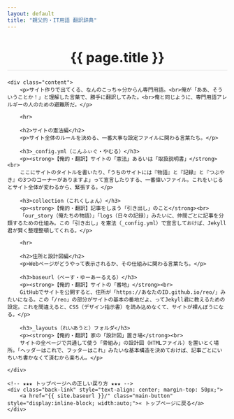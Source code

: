```yaml
---
layout: default
title: "親父的・IT用語 翻訳辞典"
---
```

<div class="container blog-post">
    <header style="text-align:center; margin-bottom: 20px;">
        <h1 style="font-size: 2.2em; border-bottom: 2px solid #eee; padding-bottom:10px; margin-bottom: 5px;">{{ page.title }}</h1>
    </header>

    <div class="content">
        <p>サイト作りで出てくる、なんのこっちゃ分からん専門用語。<br>俺が「ああ、そういうことか！」と理解した言葉で、勝手に翻訳してみた。<br>俺と同じように、専門用語アレルギーの人のための避難所だ。</p>

        <hr>

        <h2>サイトの憲法編</h2>
        <p>サイト全体のルールを決める、一番大事な設定ファイルに関わる言葉たち。</p>
        
        <h3>_config.yml（こんふぃぐ・やむる）</h3>
        <p><strong>【俺的・翻訳】サイトの「憲法」あるいは「取扱説明書」</strong><br>
        ここにサイトのタイトルを書いたり、「うちのサイトには『物語』と『記録』と『つぶやき』の3つのコーナーがありますよ」って宣言したりする、一番偉いファイル。これをいじるとサイト全体が変わるから、緊張する。</p>

        <h3>collection（これくしょん）</h3>
        <p><strong>【俺的・翻訳】記事をしまう「引き出し」のこと</strong><br>
        「our_story（俺たちの物語）」「logs（日々の記録）」みたいに、仲間ごとに記事を分類するための仕組み。この「引き出し」を憲法（_config.yml）で宣言しておけば、Jekyll君が賢く整理整頓してくれる。</p>
        
        <hr>

        <h2>住所と設計図編</h2>
        <p>Webページがどうやって表示されるか、その仕組みに関わる言葉たち。</p>

        <h3>baseurl（べーす・ゆーあーるえる）</h3>
        <p><strong>【俺的・翻訳】サイトの「番地」</strong><br>
        GitHubでサイトを公開すると、住所が「https://あなたのID.github.io/reo/」みたいになる。この「/reo」の部分がサイトの基本の番地だよ、ってJekyll君に教えるための設定。これを間違えると、CSS（デザイン指示書）を読み込めなくて、サイトが裸んぼうになる。</p>

        <h3>_layouts（れいあうと）フォルダ</h3>
        <p><strong>【俺的・翻訳】家の「設計図」置き場</strong><br>
        サイトの全ページで共通して使う「骨組み」の設計図（HTMLファイル）を置いとく場所。「ヘッダーはこれで、フッターはこれ」みたいな基本構造を決めておけば、記事ごとにいちいち書かなくて済むから楽ちん。</p>

    </div>
    
    <!-- ★★★ トップページへの正しい戻り方 ★★★ -->
    <div class="back-link" style="text-align: center; margin-top: 50px;">
        <a href="{{ site.baseurl }}/" class="main-button" style="display:inline-block; width:auto;">« トップページに戻る</a>
    </div>
</div>